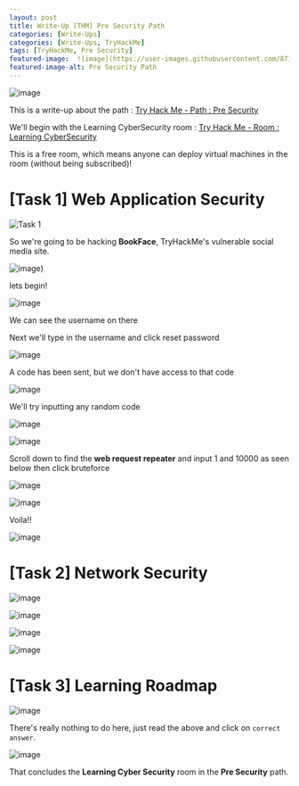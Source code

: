 ```yaml
---
layout: post
title: Write-Up [THM] Pre Security Path
categories: [Write-Ups]
categories: [Write-Ups, TryHackMe]
tags: [TryHackMe, Pre Security]
featured-image:  ![image](https://user-images.githubusercontent.com/87175527/125160406-96f49780-e174-11eb-8319-212c534ed894.png)
featured-image-alt: Pre Security Path
---
```


![image](https://user-images.githubusercontent.com/87175527/125160406-96f49780-e174-11eb-8319-212c534ed894.png)


This is a write-up about the path : [Try Hack Me - Path : Pre Security](https://tryhackme.com/path/outline/presecurity)

We'll begin with the Learning CyberSecurity room  : [Try Hack Me - Room : Learning CyberSecurity](https://tryhackme.com/room/beginnerpathintro)

This is a free room, which means anyone can deploy virtual machines in the room (without being subscribed)! 




# [Task 1] Web Application Security


![Task 1](https://user-images.githubusercontent.com/87175527/125160923-4e8aa900-e177-11eb-844d-cb282975a0a7.png)


So we're going to be hacking <strong>BookFace</strong>, TryHackMe's vulnerable social media site.


![image](https://user-images.githubusercontent.com/87175527/125161076-22bbf300-e178-11eb-9a00-b190eca6b608.png))



lets begin!


![image](https://user-images.githubusercontent.com/87175527/125163838-ee9bfe80-e186-11eb-83e7-4a6f6db2ffc0.png)


We can see the username on there


Next we'll type in the username and click reset password


![image](https://user-images.githubusercontent.com/87175527/125163891-2c992280-e187-11eb-936b-9b53466c0659.png)


A code has been sent, but we don't have access to that code


![image](https://user-images.githubusercontent.com/87175527/125163936-76820880-e187-11eb-8459-952e1d1d46e3.png)


We'll try inputting any random code


![image](https://user-images.githubusercontent.com/87175527/125163982-a8936a80-e187-11eb-941e-e270546e7347.png)



![image](https://user-images.githubusercontent.com/87175527/125164070-40915400-e188-11eb-9a05-227ca14fd600.png)



Scroll down to find the <strong>web request repeater</strong> and input 1 and 10000 as seen below then click bruteforce



![image](https://user-images.githubusercontent.com/87175527/125164132-9cf47380-e188-11eb-800e-7a29b529fada.png)



![image](https://user-images.githubusercontent.com/87175527/125164204-f9579300-e188-11eb-8a59-339206bfd26c.png)



Voila!!


![image](https://user-images.githubusercontent.com/87175527/125164273-463b6980-e189-11eb-8273-472c0f8ecb07.png)







# [Task 2] Network Security


![image](https://user-images.githubusercontent.com/87175527/125164569-df1eb480-e18a-11eb-849a-59bbac4ebc27.png)


![image](https://user-images.githubusercontent.com/87175527/125164582-f2318480-e18a-11eb-9286-794cdaea8f0c.png)



![image](https://user-images.githubusercontent.com/87175527/125164550-c4e4d680-e18a-11eb-8e79-a9cc104dcf2d.png)


![image](https://user-images.githubusercontent.com/87175527/125257553-70aa3580-e2f5-11eb-8670-426760f88a08.png)





# [Task 3] Learning Roadmap


![image](https://user-images.githubusercontent.com/87175527/125258356-2c6b6500-e2f6-11eb-9944-351295c2c786.png)


There's really nothing to do here, just read the above and click on `correct answer`.


![image](https://user-images.githubusercontent.com/87175527/125258605-6c324c80-e2f6-11eb-91a2-6c4a7447a790.png)


That concludes the <strong>Learning Cyber Security</strong> room in the <strong>Pre Security</strong> path.
